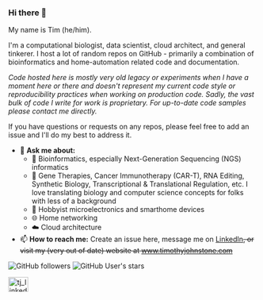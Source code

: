 ### Hi there 👋

My name is Tim (he/him). 

I'm a computational biologist, data scientist, cloud architect, and general tinkerer. I host a lot of random repos on GitHub - primarily a combination of bioinformatics and home-automation related code and documentation. 

*Code hosted here is mostly very old legacy or experiments when I have a moment here or there and doesn't represent my current code style or reproducibility practices when working on production code. Sadly, the vast bulk of code I write for work is proprietary. For up-to-date code samples please contact me directly.*

If you have questions or requests on any repos, please feel free to add an issue and I'll do my best to address it. 

- 💬 **Ask me about:**
  - 🧬 Bioinformatics, especially Next-Generation Sequencing (NGS) informatics
  - 🔬 Gene Therapies, Cancer Immunotherapy (CAR-T), RNA Editing, Synthetic Biology, Transcriptional & Translational Regulation, etc. I love translating biology and computer science concepts for folks with less of a background
  - 🔌 Hobbyist microelectronics and smarthome devices
  - 🌐 Home networking
  - ☁️ Cloud architecture
- 📫 **How to reach me:** Create an issue here, message me on [LinkedIn](https://www.linkedin.com/in/timjohnstone/)~~, or visit my (very out of date) website at www.timothyjohnstone.com~~

![GitHub followers](https://img.shields.io/github/followers/tgjohnst?style=for-the-badge) ![GitHub User's stars](https://img.shields.io/github/stars/tgjohnst?affiliations=OWNER&style=for-the-badge)

<a href="https://linkedin.com/in/timjohnstone" target="blank"><img align="center" src="https://raw.githubusercontent.com/rahuldkjain/github-profile-readme-generator/master/src/images/icons/Social/linked-in-alt.svg" alt="tj_linkedin" height="30" width="40" /></a>
